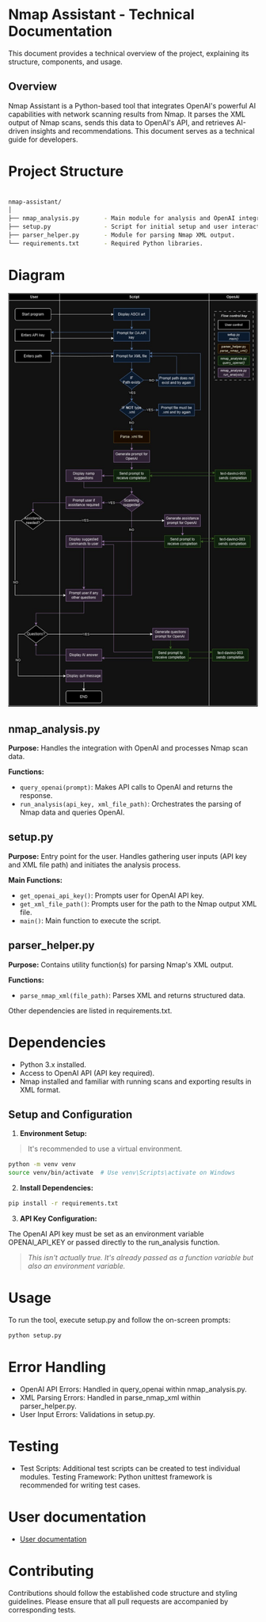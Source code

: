 # Nmap Assistant - Technical Documentation

This document provides a technical overview of the project, explaining its structure, components, and usage.

## Overview
Nmap Assistant is a Python-based tool that integrates OpenAI's powerful AI capabilities with network scanning results from Nmap. It parses the XML output of Nmap scans, sends this data to OpenAI's API, and retrieves AI-driven insights and recommendations. This document serves as a technical guide for developers.

# Project Structure

```bash

nmap-assistant/
│
├── nmap_analysis.py       - Main module for analysis and OpenAI integration.
├── setup.py               - Script for initial setup and user interaction.
├── parser_helper.py       - Module for parsing Nmap XML output.
└── requirements.txt       - Required Python libraries.
```
# Diagram
<p align="center">

![UML Activty Diagram](diagrama.jpg)

</p>

## nmap_analysis.py

**Purpose:** Handles the integration with OpenAI and processes Nmap scan data.

**Functions:**
- `query_openai(prompt)`: Makes API calls to OpenAI and returns the response.
- `run_analysis(api_key, xml_file_path)`: Orchestrates the parsing of Nmap data and queries OpenAI.

## setup.py

**Purpose:** Entry point for the user. Handles gathering user inputs (API key and XML file path) and initiates the analysis process.

**Main Functions:**
- `get_openai_api_key()`: Prompts user for OpenAI API key.
- `get_xml_file_path()`: Prompts user for the path to the Nmap output XML file.
- `main()`: Main function to execute the script.

## parser_helper.py
**Purpose:** Contains utility function(s) for parsing Nmap's XML output.

**Functions:**
- `parse_nmap_xml(file_path)`: Parses XML and returns structured data.

Other dependencies are listed in requirements.txt.

# Dependencies
- Python 3.x installed.
- Access to OpenAI API (API key required).
- Nmap installed and familiar with running scans and exporting results in XML format.

## Setup and Configuration

1. **Environment Setup:**

> It's recommended to use a virtual environment.

```bash
python -m venv venv
source venv/bin/activate  # Use venv\Scripts\activate on Windows
```

2. **Install Dependencies:**


```bash
pip install -r requirements.txt
```

3. **API Key Configuration:** 

The OpenAI API key must be set as an environment variable OPENAI_API_KEY or passed directly to the run_analysis function.

>*This isn't actually true. It's already passed as a function variable but also an environment variable.*


# Usage
To run the tool, execute setup.py and follow the on-screen prompts:

```bash
python setup.py
```

# Error Handling
- OpenAI API Errors: Handled in query_openai within nmap_analysis.py.
- XML Parsing Errors: Handled in parse_nmap_xml within parser_helper.py.
- User Input Errors: Validations in setup.py.

# Testing
- Test Scripts: Additional test scripts can be created to test individual modules.
Testing Framework: Python unittest framework is recommended for writing test cases.

# User documentation
- [User documentation](README.md)

# Contributing
Contributions should follow the established code structure and styling guidelines. Please ensure that all pull requests are accompanied by corresponding tests.